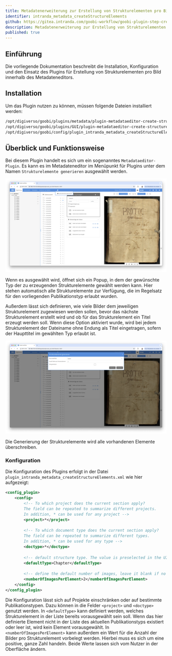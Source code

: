 ```yaml
---
title: Metadatenerweiterung zur Erstellung von Strukturelementen pro Bild
identifier: intranda_metadata_createStructureElements
github: https://gitea.intranda.com/goobi-workflow/goobi-plugin-step-create-structure-elements
description: Metadatenerweiterung zur Erstellung von Strukturelementen pro Bild
published: true
---
```


## Einführung
Die vorliegende Dokumentation beschreibt die Installation, Konfiguration und den Einsatz des Plugins für Erstellung von Strukturelementen pro Bild innerhalb des Metadateneditors.


## Installation
Um das Plugin nutzen zu können, müssen folgende Dateien installiert werden:

```bash
/opt/digiverso/goobi/plugins/metadata/plugin-metadataeditor-create-structure-elements-base.jar
/opt/digiverso/goobi/plugins/GUI/plugin-metadataeditor-create-structure-elements-gui.jar
/opt/digiverso/goobi/config/plugin_intranda_metadata_createStructureElements.xml
```


## Überblick und Funktionsweise
Bei diesem Plugin handelt es sich um ein sogenanntes `Metadataeditor-Plugin`. Es kann es im Metadateneditor im Menüpunkt für Plugins unter dem Namen `Strukturelemente generieren` ausgewählt werden.

![Öffnen des Plugins](screen_open_de.png)

Wenn es ausgewählt wird, öffnet sich ein Popup, in dem der gewünschte Typ der zu erzeugenden Strukturelemente gewählt werden kann. Hier stehen automatisch alle Strukturelemente zur Verfügung, die im Regelsatz für den vorliegenden Publikationstyp erlaubt wurden.

Außerdem lässt sich definieren, wie viele Bilder dem jeweiligen Strukturelement zugewiesen werden sollen, bevor das nächste Strukturelement erstellt wird und ob für das Strukturelement ein Titel erzeugt werden soll. Wenn diese Option aktiviert wurde, wird bei jedem Strukturelement der Dateiname ohne Endung als Titel eingetragen, sofern der Haupttitel im gewählten Typ erlaubt ist.

![Popup](screen_popup_de.png)

Die Generierung der Strukturelemente wird alle vorhandenen Elemente überschreiben.

### Konfiguration
Die Konfiguration des Plugins erfolgt in der Datei `plugin_intranda_metadata_createStructureElements.xml` wie hier aufgezeigt:

```xml
<config_plugin>
    <config>
        <!-- To which project does the current section apply? 
        The field can be repeated to summarize different projects. 
        In addition, * can be used for any project -->
        <project>*</project>

        <!-- To which document type does the current section apply? 
        The field can be repeated to summarize different types. 
        In addition, * can be used for any type -->
        <doctype>*</doctype>

        <!-- default structure type. The value is preselected in the UI. Leave it blank if no preselection is needed -->
        <defaultType>Chapter</defaultType>

        <!-- define the default number of images, leave it blank if no default value is needed -->
        <numberOfImagesPerElement>2</numberOfImagesPerElement>
    </config>
</config_plugin>
```

Die Konfiguration lässt sich auf Projekte einschränken oder auf bestimmte Publikationstypen. Dazu können in die Felder `<project>` und `<doctype>` genutzt werden. In `<defaultType>` kann definiert werden, welches Strukturelement in der Liste bereits vorausgewählt sein soll. Wenn das hier definierte Element nicht in der Liste des aktuellen Publikationstyps existiert oder leer ist, wird kein Element vorausgewählt.
In `<numberOfImagesPerElement>` kann außerdem ein Wert für die Anzahl der Bilder pro Strukturelement vorbelegt werden. Hierbei muss es sich um eine positive, ganze Zahl handeln. Beide Werte lassen sich vom Nutzer in der Oberfläche ändern.


